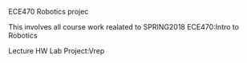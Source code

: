 ECE470 Robotics projec

This involves all course work realated to SPRING2018 ECE470:Intro to Robotics

Lecture
HW
Lab
Project:Vrep
